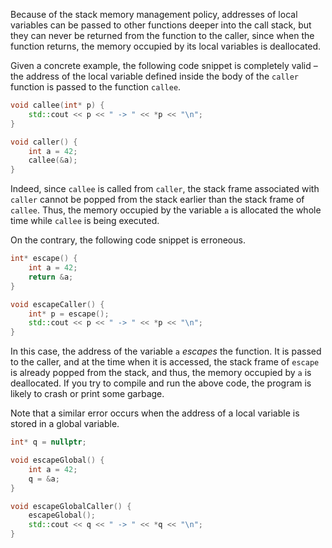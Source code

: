 Because of the stack memory management policy, 
addresses of local variables can be passed to other functions 
deeper into the call stack, but they can never be returned 
from the function to the caller, since when the function 
returns, the memory occupied by its local variables is deallocated.

Given a concrete example, the following code snippet 
is completely valid – the address of the local variable
defined inside the body of the `caller` function is passed to the function `callee`.

```c++
void callee(int* p) {
    std::cout << p << " -> " << *p << "\n";
}

void caller() {
    int a = 42;
    callee(&a);
}
```

Indeed, since `callee` is called from `caller`, the stack frame associated 
with `caller` cannot be popped from the stack earlier than 
the stack frame of `callee`.
Thus, the memory occupied by the variable `a` is allocated 
the whole time while `callee` is being executed.

On the contrary, the following code snippet is erroneous.

```c++
int* escape() {
    int a = 42;
    return &a;
}

void escapeCaller() {
    int* p = escape();
    std::cout << p << " -> " << *p << "\n";
}
```

In this case, the address of the variable `a` _escapes_ the function. 
It is passed to the caller, and at the time when it 
is accessed, the stack frame of `escape` is already popped
from the stack, and thus, the memory occupied by `a` is deallocated.
If you try to compile and run the above code, 
the program is likely to crash or print some garbage. 

Note that a similar error occurs when the address of a local variable
is stored in a global variable.

```c++
int* q = nullptr;

void escapeGlobal() {
    int a = 42;
    q = &a;    
}

void escapeGlobalCaller() {
    escapeGlobal();
    std::cout << q << " -> " << *q << "\n";
}
```